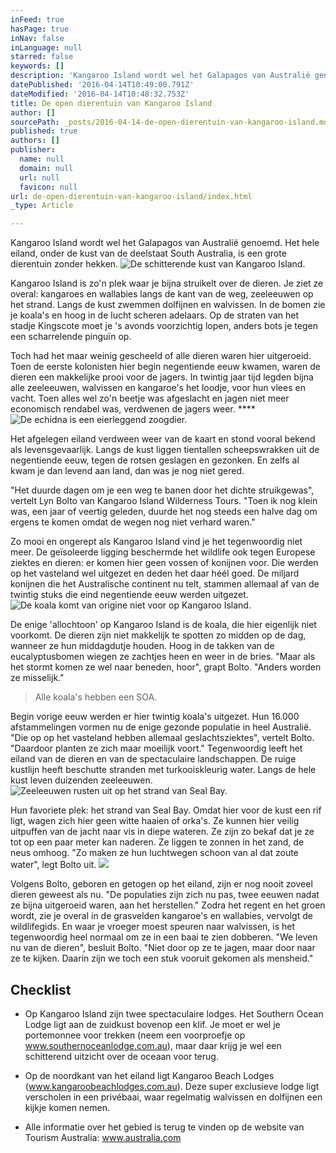 ```yaml
---
inFeed: true
hasPage: true
inNav: false
inLanguage: null
starred: false
keywords: []
description: 'Kangaroo Island wordt wel het Galapagos van Australië genoemd. Het hele eiland, onder de kust van de deelstaat South Australia, is een grote dierentuin zonder hekken.'
datePublished: '2016-04-14T10:49:00.791Z'
dateModified: '2016-04-14T10:48:32.753Z'
title: De open dierentuin van Kangaroo Island
author: []
sourcePath: _posts/2016-04-14-de-open-dierentuin-van-kangaroo-island.md
published: true
authors: []
publisher:
  name: null
  domain: null
  url: null
  favicon: null
url: de-open-dierentuin-van-kangaroo-island/index.html
_type: Article

---
```

Kangaroo Island wordt wel het Galapagos van Australië genoemd. Het hele eiland, onder de kust van de deelstaat South Australia, is een grote dierentuin zonder hekken.
![De schitterende kust van Kangaroo Island.](https://the-grid-user-content.s3-us-west-2.amazonaws.com/354d8576-ee9e-4ace-855e-996d49b81018.jpg)

Kangaroo Island is zo'n plek waar je bijna struikelt over de dieren. Je ziet ze overal: kangaroes en wallabies langs de kant van de weg, zeeleeuwen op het strand. Langs de kust zwemmen dolfijnen en walvissen. In de bomen zie je koala's en hoog in de lucht scheren adelaars. Op de straten van het stadje Kingscote moet je 's avonds voorzichtig lopen, anders bots je tegen een scharrelende pinguïn op.

Toch had het maar weinig gescheeld of alle dieren waren hier uitgeroeid. Toen de eerste kolonisten hier begin negentiende eeuw kwamen, waren de dieren een makkelijke prooi voor de jagers. In twintig jaar tijd legden bijna alle zeeleeuwen, walvissen en kangaroe's het loodje, voor hun vlees en vacht. Toen alles wel zo'n beetje was afgeslacht en jagen niet meer economisch rendabel was, verdwenen de jagers weer. ****
![De echidna is een eierleggend zoogdier.](https://the-grid-user-content.s3-us-west-2.amazonaws.com/f9ac0fe4-09c8-44d5-8920-bc8133de7e2d.jpg)

Het afgelegen eiland verdween weer van de kaart en stond vooral bekend als levensgevaarlijk. Langs de kust liggen tientallen scheepswrakken uit de negentiende eeuw, tegen de rotsen geslagen en gezonken. En zelfs al kwam je dan levend aan land, dan was je nog niet gered.

"Het duurde dagen om je een weg te banen door het dichte struikgewas", vertelt Lyn Bolto van Kangaroo Island Wilderness Tours. "Toen ik nog klein was, een jaar of veertig geleden, duurde het nog steeds een halve dag om ergens te komen omdat de wegen nog niet verhard waren."

Zo mooi en ongerept als Kangaroo Island vind je het tegenwoordig niet meer. De geïsoleerde ligging beschermde het wildlife ook tegen Europese ziektes en dieren: er komen hier geen vossen of konijnen voor. Die werden op het vasteland wel uitgezet en deden het daar héél goed. De miljard konijnen die het Australische continent nu telt, stammen allemaal af van de twintig stuks die eind negentiende eeuw werden uitgezet.
![De koala komt van origine niet voor op Kangaroo Island.](https://the-grid-user-content.s3-us-west-2.amazonaws.com/f46dfcee-8465-4314-ae1f-35596cd3e060.jpg)

De enige 'allochtoon' op Kangaroo Island is de koala, die hier eigenlijk niet voorkomt. De dieren zijn niet makkelijk te spotten zo midden op de dag, wanneer ze hun middagdutje houden. Hoog in de takken van de eucalyptusbomen wiegen ze zachtjes heen en weer in de bries. "Maar als het stormt komen ze wel naar beneden, hoor", grapt Bolto. "Anders worden ze misselijk."

> Alle koala's hebben een SOA.

Begin vorige eeuw werden er hier twintig koala's uitgezet. Hun 16.000 afstammelingen vormen nu de enige gezonde populatie in heel Australië. "Die op op het vasteland hebben allemaal geslachtsziektes", vertelt Bolto. "Daardoor planten ze zich maar moeilijk voort." Tegenwoordig leeft het eiland van de dieren en van de spectaculaire landschappen. De ruige kustlijn heeft beschutte stranden met turkooiskleurig water. Langs de hele kust leven duizenden zeeleeuwen. ![Zeeleeuwen rusten uit op het strand van Seal Bay.](https://the-grid-user-content.s3-us-west-2.amazonaws.com/1a01e675-5fec-459b-81d9-f16cd5acc14e.jpg)

Hun favoriete plek: het strand van Seal Bay. Omdat hier voor de kust een rif ligt, wagen zich hier geen witte haaien of orka's. Ze kunnen hier veilig uitpuffen van de jacht naar vis in diepe wateren. Ze zijn zo bekaf dat je ze tot op een paar meter kan naderen. Ze liggen te zonnen in het zand, de neus omhoog. "Zo maken ze hun luchtwegen schoon van al dat zoute water", legt Bolto uit. ![](https://the-grid-user-content.s3-us-west-2.amazonaws.com/ae52b00c-ebf1-4534-b57c-4ca22700f6cf.jpg)

Volgens Bolto, geboren en getogen op het eiland, zijn er nog nooit zoveel dieren geweest als nu. "De populaties zijn zich nu pas, twee eeuwen nadat ze bijna uitgeroeid waren, aan het herstellen." Zodra het regent en het groen wordt, zie je overal in de grasvelden kangaroe's en wallabies, vervolgt de wildlifegids. En waar je vroeger moest speuren naar walvissen, is het tegenwoordig heel normaal om ze in een baai te zien dobberen. "We leven nu van de dieren", besluit Bolto. "Niet door op ze te jagen, maar door naar ze te kijken. Daarin zijn we toch een stuk vooruit gekomen als mensheid."

## Checklist

* Op Kangaroo Island zijn twee spectaculaire lodges. Het Southern Ocean Lodge ligt aan de zuidkust bovenop een klif. Je moet er wel je portemonnee voor trekken (neem een voorproefje op www.southernoceanlodge.com.au), maar daar krijg je wel een schitterend uitzicht over de oceaan voor terug. 

* Op de noordkant van het eiland ligt Kangaroo Beach Lodges (www.kangaroobeachlodges.com.au). Deze super exclusieve lodge ligt verscholen in een privébaai, waar regelmatig walvissen en dolfijnen een kijkje komen nemen.

* Alle informatie over het gebied is terug te vinden op de website van Tourism Australia: www.australia.com
